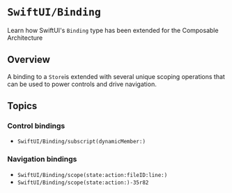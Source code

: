 # ``SwiftUI/Binding``

Learn how SwiftUI's `Binding` type has been extended for the Composable Architecture

## Overview

A binding to a ``Store``is extended with several unique scoping operations that can be used to power
controls and drive navigation.

## Topics

### Control bindings

- ``SwiftUI/Binding/subscript(dynamicMember:)``

### Navigation bindings

- ``SwiftUI/Binding/scope(state:action:fileID:line:)``
- ``SwiftUI/Binding/scope(state:action:)-35r82``

